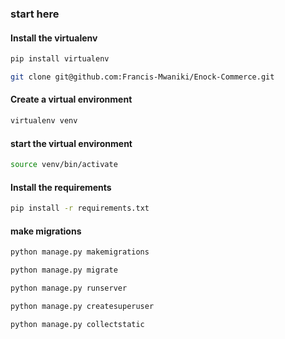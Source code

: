 ### start here 
#### Install the virtualenv
```bash
pip install virtualenv
```

<!-- all commands to start django and clone from github -->
```bash
git clone git@github.com:Francis-Mwaniki/Enock-Commerce.git
```
#### Create a virtual environment
```bash
virtualenv venv
```
<!-- all commands to start django and clone from github -->
#### start the virtual environment
```bash
source venv/bin/activate
```
#### Install the requirements
```bash
pip install -r requirements.txt
```
#### make migrations
```bash
python manage.py makemigrations
```
<!-- all commands to start django and clone from github -->
```bash
python manage.py migrate
```
<!-- all commands to start django and clone from github -->
```bash
python manage.py runserver
```
<!-- all commands to start django and clone from github -->
```bash
python manage.py createsuperuser
```
<!-- all commands to start django and clone from github -->
```bash
python manage.py collectstatic
```